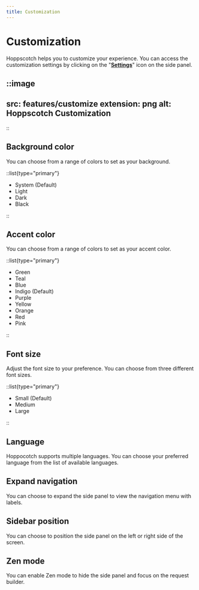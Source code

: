 ```yaml
---
title: Customization
---
```


# Customization

Hoppscotch helps you to customize your experience. You can access the customization settings by clicking on the "[**Settings**](https://hoppscotch.io/settings)" icon on the side panel.

::image
---
src: features/customize
extension: png
alt: Hoppscotch Customization
---
::

## Background color

You can choose from a range of colors to set as your background.

::list{type="primary"}

- System (Default)
- Light
- Dark
- Black

::

## Accent color

You can choose from a range of colors to set as your accent color.

::list{type="primary"}

- Green
- Teal
- Blue
- Indigo (Default)
- Purple
- Yellow
- Orange
- Red
- Pink

::

## Font size

Adjust the font size to your preference. You can choose from three different font sizes.

::list{type="primary"}

- Small (Default)
- Medium
- Large

::

## Language

Hoppocotch supports multiple languages. You can choose your preferred language from the list of available languages.

## Expand navigation

You can choose to expand the side panel to view the navigation menu with labels.

## Sidebar position

You can choose to position the side panel on the left or right side of the screen.

## Zen mode

You can enable Zen mode to hide the side panel and focus on the request builder.

